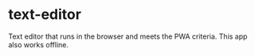 # text-editor
Text editor that runs in the browser and meets the PWA criteria. This app also works offline.
